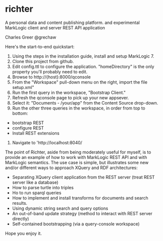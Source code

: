 richter
=======

A personal data and content publishing platform.
and experimental MarkLogic client and server REST API application

Charles Greer
@grechaw

Here's the start-to-end quickstart:

1.  Using the steps in the installation guide, install and setup MarkLogic 7.
1.  Clone this project from github.
1.  Edit config.ttl to configure the application.  "homeDirectory" is the only property you'll probably need to edit.
1.  Browse to http://{host}:8000/qconsole
1.  From the "Workspace" pull-down menu on the right, import the file setup.xml" 
1.  Run the first query in the workspace, "Bootstrap Client."
1.  Refresh the qconsole page to pick up your new appsever.  
1.  Select it: "Documents - /your/app" from the Content Source drop-down.
1.  Run the other three queries in the workspace, in order from top to bottom:
 - bootstrap REST
 - configure REST
 - Install REST extensions
1.  Navigate to 'http://localhost:8040/


The point of Richter, aside from being moderately useful for myself, is to
provide an example of how to work with MarkLogic REST API and with MarkLogic
semantics.  The use case is simple, but illustrates some new and/or different
ways to approach XQuery and RDF architectures:

* Separating XQuery client application from the REST server (treat REST server like a database)
* How to parse turtle into triples
* Ho to run sparql queries
* How to implement and install transforms for documents and search results.
* Using dynamic string search and query options
* An out-of-band update strategy (method to interact with REST server directly)
* Self-contained bootstrapping  (via a query-console workspace)

Hope you enjoy it.


